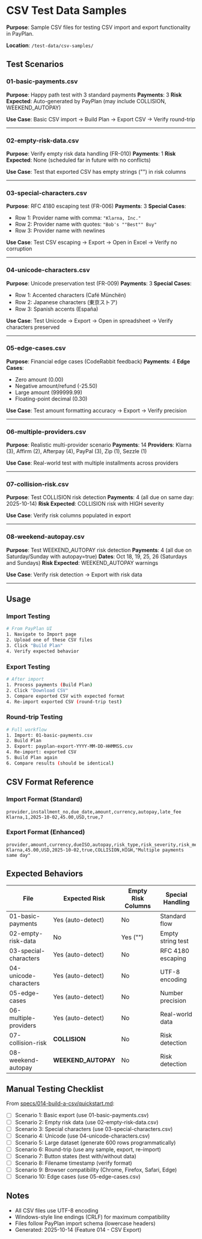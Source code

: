 # CSV Test Data Samples

**Purpose**: Sample CSV files for testing CSV import and export functionality in PayPlan.

**Location**: `/test-data/csv-samples/`

## Test Scenarios

### 01-basic-payments.csv
**Purpose**: Happy path test with 3 standard payments
**Payments**: 3
**Risk Expected**: Auto-generated by PayPlan (may include COLLISION, WEEKEND_AUTOPAY)

**Use Case**: Basic CSV import → Build Plan → Export CSV → Verify round-trip

---

### 02-empty-risk-data.csv
**Purpose**: Verify empty risk data handling (FR-010)
**Payments**: 1
**Risk Expected**: None (scheduled far in future with no conflicts)

**Use Case**: Test that exported CSV has empty strings ("") in risk columns

---

### 03-special-characters.csv
**Purpose**: RFC 4180 escaping test (FR-006)
**Payments**: 3
**Special Cases**:
- Row 1: Provider name with comma: `"Klarna, Inc."`
- Row 2: Provider name with quotes: `"Bob's ""Best"" Buy"`
- Row 3: Provider name with newlines

**Use Case**: Test CSV escaping → Export → Open in Excel → Verify no corruption

---

### 04-unicode-characters.csv
**Purpose**: Unicode preservation test (FR-009)
**Payments**: 3
**Special Cases**:
- Row 1: Accented characters (Café Münchën)
- Row 2: Japanese characters (東京ストア)
- Row 3: Spanish accents (España)

**Use Case**: Test Unicode → Export → Open in spreadsheet → Verify characters preserved

---

### 05-edge-cases.csv
**Purpose**: Financial edge cases (CodeRabbit feedback)
**Payments**: 4
**Edge Cases**:
- Zero amount (0.00)
- Negative amount/refund (-25.50)
- Large amount (999999.99)
- Floating-point decimal (0.30)

**Use Case**: Test amount formatting accuracy → Export → Verify precision

---

### 06-multiple-providers.csv
**Purpose**: Realistic multi-provider scenario
**Payments**: 14
**Providers**: Klarna (3), Affirm (2), Afterpay (4), PayPal (3), Zip (1), Sezzle (1)

**Use Case**: Real-world test with multiple installments across providers

---

### 07-collision-risk.csv
**Purpose**: Test COLLISION risk detection
**Payments**: 4 (all due on same day: 2025-10-14)
**Risk Expected**: COLLISION risk with HIGH severity

**Use Case**: Verify risk columns populated in export

---

### 08-weekend-autopay.csv
**Purpose**: Test WEEKEND_AUTOPAY risk detection
**Payments**: 4 (all due on Saturday/Sunday with autopay=true)
**Dates**: Oct 18, 19, 25, 26 (Saturdays and Sundays)
**Risk Expected**: WEEKEND_AUTOPAY warnings

**Use Case**: Verify risk detection → Export with risk data

---

## Usage

### Import Testing
```bash
# From PayPlan UI
1. Navigate to Import page
2. Upload one of these CSV files
3. Click "Build Plan"
4. Verify expected behavior
```

### Export Testing
```bash
# After import
1. Process payments (Build Plan)
2. Click "Download CSV"
3. Compare exported CSV with expected format
4. Re-import exported CSV (round-trip test)
```

### Round-trip Testing
```bash
# Full workflow
1. Import: 01-basic-payments.csv
2. Build Plan
3. Export: payplan-export-YYYY-MM-DD-HHMMSS.csv
4. Re-import: exported CSV
5. Build Plan again
6. Compare results (should be identical)
```

## CSV Format Reference

### Import Format (Standard)
```csv
provider,installment_no,due_date,amount,currency,autopay,late_fee
Klarna,1,2025-10-02,45.00,USD,true,7
```

### Export Format (Enhanced)
```csv
provider,amount,currency,dueISO,autopay,risk_type,risk_severity,risk_message
Klarna,45.00,USD,2025-10-02,true,COLLISION,HIGH,"Multiple payments same day"
```

## Expected Behaviors

| File | Expected Risk | Empty Risk Columns | Special Handling |
|------|---------------|-------------------|------------------|
| 01-basic-payments | Yes (auto-detect) | No | Standard flow |
| 02-empty-risk-data | No | Yes ("") | Empty string test |
| 03-special-characters | Yes (auto-detect) | No | RFC 4180 escaping |
| 04-unicode-characters | Yes (auto-detect) | No | UTF-8 encoding |
| 05-edge-cases | Yes (auto-detect) | No | Number precision |
| 06-multiple-providers | Yes (auto-detect) | No | Real-world data |
| 07-collision-risk | **COLLISION** | No | Risk detection |
| 08-weekend-autopay | **WEEKEND_AUTOPAY** | No | Risk detection |

## Manual Testing Checklist

From [specs/014-build-a-csv/quickstart.md](../../specs/014-build-a-csv/quickstart.md):

- [ ] Scenario 1: Basic export (use 01-basic-payments.csv)
- [ ] Scenario 2: Empty risk data (use 02-empty-risk-data.csv)
- [ ] Scenario 3: Special characters (use 03-special-characters.csv)
- [ ] Scenario 4: Unicode (use 04-unicode-characters.csv)
- [ ] Scenario 5: Large dataset (generate 600 rows programmatically)
- [ ] Scenario 6: Round-trip (use any sample, export, re-import)
- [ ] Scenario 7: Button states (test with/without data)
- [ ] Scenario 8: Filename timestamp (verify format)
- [ ] Scenario 9: Browser compatibility (Chrome, Firefox, Safari, Edge)
- [ ] Scenario 10: Edge cases (use 05-edge-cases.csv)

## Notes

- All CSV files use UTF-8 encoding
- Windows-style line endings (CRLF) for maximum compatibility
- Files follow PayPlan import schema (lowercase headers)
- Generated: 2025-10-14 (Feature 014 - CSV Export)
